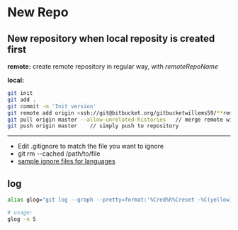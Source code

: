# New Repo

## New repository when local reposity is created first

**remote:**
create remote repository in regular way, with *remoteRepoName*

**local:**

```bash
git init
git add .
git commit -m 'Init version'
git remote add origin <ssh://git@bitbucket.org/gitbucketwillems59/**remoteRepoName**.git>
git pull origin master --allow-unrelated-histories   // merge remote with local
git push origin master    // simply push to repository
```

---

- Edit .gitignore to match the file you want to ignore
- git rm --cached /path/to/file
- [sample ignore files for languages](https://github.com/github/gitignore)

## log

```bash
alias glog="git log --graph --pretty=format:'%Cred%h%Creset -%C(yellow)%d%Creset %s %Cgreen(%cr) %C(bold blue)<%an>%Creset' --abbrev-commit"

# usage:
glog -n 5
```
